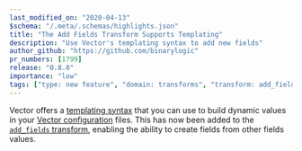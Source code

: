 ```yaml
---
last_modified_on: "2020-04-13"
$schema: "/.meta/.schemas/highlights.json"
title: "The Add Fields Transform Supports Templating"
description: "Use Vector's templating syntax to add new fields"
author_github: "https://github.com/binarylogic"
pr_numbers: [1799]
release: "0.8.0"
importance: "low"
tags: ["type: new feature", "domain: transforms", "transform: add_fields"]
---
```


Vector offers a [templating syntax][docs.templating] that you can use to build
dynamic values in your [Vector configuration][docs.configuration] files. This
has now been added to the [`add_fields` transform][docs.transforms.add_fields],
enabling the ability to create fields from other fields values.


[docs.configuration]: /docs/setup/configuration/
[docs.templating]: /docs/reference/templating/
[docs.transforms.add_fields]: /docs/reference/transforms/add_fields/
